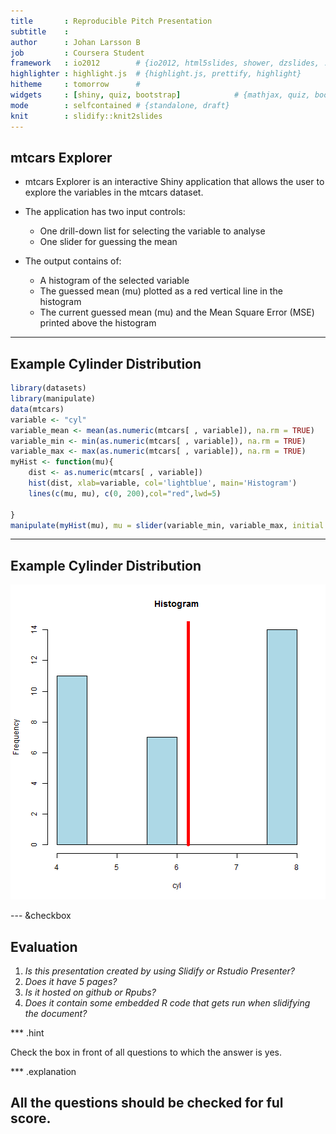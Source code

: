 ```yaml
---
title       : Reproducible Pitch Presentation
subtitle    : 
author      : Johan Larsson B
job         : Coursera Student
framework   : io2012        # {io2012, html5slides, shower, dzslides, ...}
highlighter : highlight.js  # {highlight.js, prettify, highlight}
hitheme     : tomorrow      # 
widgets     : [shiny, quiz, bootstrap]            # {mathjax, quiz, bootstrap}
mode        : selfcontained # {standalone, draft}
knit        : slidify::knit2slides
---
```


## mtcars Explorer

- mtcars Explorer is an interactive Shiny application that allows the user to explore the variables in the mtcars dataset.

- The application has two input controls:
  - One drill-down list for selecting the variable to analyse
  - One slider for guessing the mean
  
- The output contains of:
  - A histogram of the selected variable
  - The guessed mean (mu) plotted as a red vertical line in the histogram
  - The current guessed mean (mu) and the Mean Square Error (MSE) printed above the histogram

---  

## Example Cylinder Distribution



```r
library(datasets)
library(manipulate)
data(mtcars)
variable <- "cyl"
variable_mean <- mean(as.numeric(mtcars[ , variable]), na.rm = TRUE)
variable_min <- min(as.numeric(mtcars[ , variable]), na.rm = TRUE)
variable_max <- max(as.numeric(mtcars[ , variable]), na.rm = TRUE)
myHist <- function(mu){
    dist <- as.numeric(mtcars[ , variable])
    hist(dist, xlab=variable, col='lightblue', main='Histogram')
    lines(c(mu, mu), c(0, 200),col="red",lwd=5)

}
manipulate(myHist(mu), mu = slider(variable_min, variable_max, initial = variable_mean, step = 0.5))
```

---  

## Example Cylinder Distribution

![plot of chunk unnamed-chunk-2](assets/fig/unnamed-chunk-2-1.png) 

---  &checkbox

## Evaluation

1. _Is this presentation created by using Slidify or Rstudio Presenter?_
2. _Does it have 5 pages?_
3. _Is it hosted on github or Rpubs?_
4. _Does it contain some embedded R code that gets run when slidifying the document?_

*** .hint

Check the box in front of all questions to which the answer is yes.

*** .explanation

All the questions should be checked for ful score.
---
